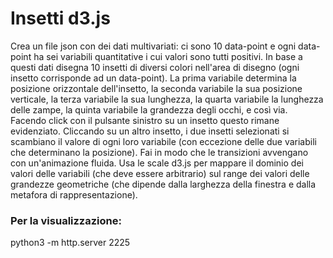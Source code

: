# Insetti d3.js
                                                                             
Crea un file json con dei dati multivariati: ci sono 10 data-point e ogni data-point ha sei variabili quantitative i cui valori sono tutti positivi. In base a questi dati disegna 10 insetti di diversi colori nell'area di disegno (ogni insetto corrisponde ad un data-point). La prima variabile determina la posizione orizzontale dell'insetto, la seconda variabile la sua posizione verticale, la terza variabile la sua lunghezza, la quarta variabile la lunghezza delle zampe, la quinta variabile la grandezza degli occhi, e così via. Facendo click con il pulsante sinistro su un insetto questo rimane evidenziato. Cliccando su un altro insetto, i due insetti selezionati si scambiano il valore di ogni loro variabile (con eccezione delle due variabili che determinano la posizione). Fai in modo che le transizioni avvengano con un'animazione fluida. Usa le scale d3.js per mappare il dominio dei valori delle variabili (che deve essere arbitrario) sul range dei valori delle grandezze geometriche (che dipende dalla larghezza della finestra e dalla metafora di rappresentazione).

### Per la visualizzazione:
python3 -m http.server 2225
